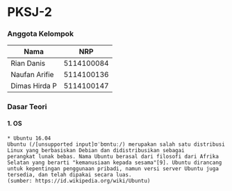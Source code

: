 # PKSJ-2
### Anggota Kelompok

|Nama      |NRP    |
|---|---|
Rian Danis  | 5114100084
Naufan Arifie | 5114100136
Dimas Hirda P | 5114100147

### Dasar Teori
#### 1. OS
    * Ubuntu 16.04
    Ubuntu (/[unsupported input]ʊˈbʊntuː/) merupakan salah satu distribusi Linux yang berbasiskan Debian dan didistribusikan sebagai        perangkat lunak bebas. Nama Ubuntu berasal dari filosofi dari Afrika Selatan yang berarti "kemanusiaan kepada sesama"[9]. Ubuntu dirancang untuk kepentingan penggunaan pribadi, namun versi server Ubuntu juga tersedia, dan telah dipakai secara luas.
    (sumber: https://id.wikipedia.org/wiki/Ubuntu)
    
